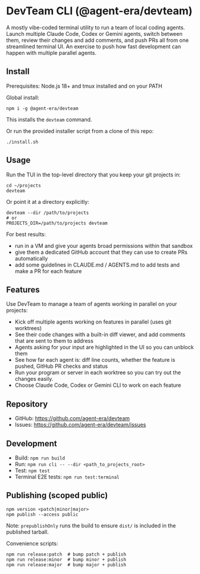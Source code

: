 # DevTeam CLI (@agent-era/devteam)

A mostly vibe-coded terminal utility to run a team of local coding agents. Launch multiple Claude Code, Codex or Gemini agents, switch between them, review their changes and add comments, and push PRs all from one streamlined terminal UI. An exercise to push how fast development can happen with multiple parallel agents.

## Install

Prerequisites: Node.js 18+ and tmux installed and on your PATH

Global install:

```
npm i -g @agent-era/devteam
```

This installs the `devteam` command.

Or run the provided installer script from a clone of this repo:

```
./install.sh
```

## Usage

Run the TUI in the top-level directory that you keep your git projects in:

```
cd ~/projects
devteam
```

Or point it at a directory explicitly:

```
devteam --dir /path/to/projects
# or
PROJECTS_DIR=/path/to/projects devteam
```
For best results:
- run in a VM and give your agents broad permissions within that sandbox
- give them a dedicated GitHub account that they can use to create PRs automatically
- add some guidelines in CLAUDE.md / AGENTS.md to add tests and make a PR for each feature

## Features

Use DevTeam to manage a team of agents working in parallel on your projects:

- Kick off multiple agents working on features in parallel (uses git worktrees)
- See their code changes with a built-in diff viewer, and add comments that are sent to them to address
- Agents asking for your input are highlighted in the UI so you can unblock them
- See how far each agent is: diff line counts, whether the feature is pushed, GitHub PR checks and status
- Run your program or server in each worktree so you can try out the changes easily.
- Choose Claude Code, Codex or Gemini CLI to work on each feature

## Repository

- GitHub: https://github.com/agent-era/devteam
- Issues: https://github.com/agent-era/devteam/issues

## Development

- Build: `npm run build`
- Run: `npm run cli -- --dir <path_to_projects_root>`
- Test: `npm test`
- Terminal E2E tests: `npm run test:terminal`

## Publishing (scoped public)

```
npm version <patch|minor|major>
npm publish --access public
```

Note: `prepublishOnly` runs the build to ensure `dist/` is included in the published tarball.

Convenience scripts:

```
npm run release:patch  # bump patch + publish
npm run release:minor  # bump minor + publish
npm run release:major  # bump major + publish
```
